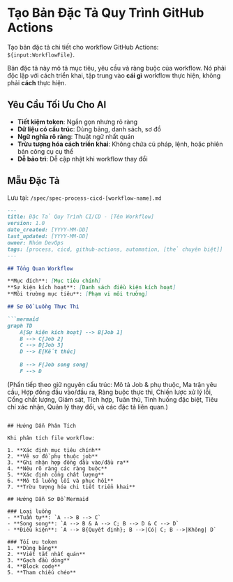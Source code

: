 # Tạo Bản Đặc Tả Quy Trình GitHub Actions

Tạo bản đặc tả chi tiết cho workflow GitHub Actions: `${input:WorkflowFile}`.

Bản đặc tả này mô tả mục tiêu, yêu cầu và ràng buộc của workflow. Nó phải độc lập với cách triển khai, tập trung vào **cái gì** workflow thực hiện, không phải **cách** thực hiện.

## Yêu Cầu Tối Ưu Cho AI

- **Tiết kiệm token**: Ngắn gọn nhưng rõ ràng
- **Dữ liệu có cấu trúc**: Dùng bảng, danh sách, sơ đồ
- **Ngữ nghĩa rõ ràng**: Thuật ngữ nhất quán
- **Trừu tượng hóa cách triển khai**: Không chứa cú pháp, lệnh, hoặc phiên bản công cụ cụ thể
- **Dễ bảo trì**: Dễ cập nhật khi workflow thay đổi

## Mẫu Đặc Tả

Lưu tại: `/spec/spec-process-cicd-[workflow-name].md`

```md
---
title: Đặc Tả Quy Trình CI/CD - [Tên Workflow]
version: 1.0
date_created: [YYYY-MM-DD]
last_updated: [YYYY-MM-DD]
owner: Nhóm DevOps
tags: [process, cicd, github-actions, automation, [thẻ chuyên biệt]]
---

## Tổng Quan Workflow

**Mục đích**: [Mục tiêu chính]
**Sự kiện kích hoạt**: [Danh sách điều kiện kích hoạt]
**Môi trường mục tiêu**: [Phạm vi môi trường]

## Sơ Đồ Luồng Thực Thi

```mermaid
graph TD
    A[Sự kiện kích hoạt] --> B[Job 1]
    B --> C[Job 2]
    C --> D[Job 3]
    D --> E[Kết thúc]
    
    B --> F[Job song song]
    F --> D
```

(Phần tiếp theo giữ nguyên cấu trúc: Mô tả Job & phụ thuộc, Ma trận yêu cầu, Hợp đồng đầu vào/đầu ra, Ràng buộc thực thi, Chiến lược xử lý lỗi, Cổng chất lượng, Giám sát, Tích hợp, Tuân thủ, Tình huống đặc biệt, Tiêu chí xác nhận, Quản lý thay đổi, và các đặc tả liên quan.)
```

## Hướng Dẫn Phân Tích

Khi phân tích file workflow:

1. **Xác định mục tiêu chính**
2. **Vẽ sơ đồ phụ thuộc job**
3. **Ghi nhận hợp đồng đầu vào/đầu ra**
4. **Nêu rõ ràng các ràng buộc**
5. **Xác định cổng chất lượng**
6. **Mô tả luồng lỗi và phục hồi**
7. **Trừu tượng hóa chi tiết triển khai**

## Hướng Dẫn Sơ Đồ Mermaid

### Loại luồng
- **Tuần tự**: `A --> B --> C`
- **Song song**: `A --> B & A --> C; B --> D & C --> D`
- **Điều kiện**: `A --> B{Quyết định}; B -->|Có| C; B -->|Không| D`

### Tối ưu token
1. **Dùng bảng**
2. **Viết tắt nhất quán**
3. **Gạch đầu dòng**
4. **Block code**
5. **Tham chiếu chéo**
```